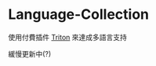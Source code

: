 # Language-Collection

使用付費插件 [Triton](https://www.spigotmc.org/resources/triton-translate-your-server.30331/) 來達成多語言支持

緩慢更新中(?)